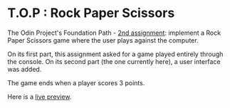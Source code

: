# T.O.P : Rock Paper Scissors
The Odin Project's Foundation Path - [2nd assignment](https://www.theodinproject.com/paths/foundations/courses/foundations/lessons/rock-paper-scissors): implement a Rock Paper Scissors game where the user plays against the computer.

On its first part, this assignment asked for a game played entirely through the console. On its second part (the one currently here), a user interface was added.

The game ends when a player scores 3 points. 

Here is a [live preview](https://kyriri.github.io/top2-rock-paper-scissors/).